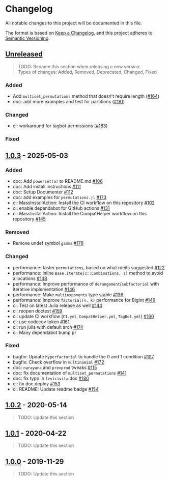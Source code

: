 # Changelog

All notable changes to this project will be documented in this file.

The format is based on [Keep a Changelog](https://keepachangelog.com/en/1.1.0/),
and this project adheres to [Semantic Versioning](https://semver.org/spec/v2.0.0.html).


## [Unreleased]

> TODO: Rename this section when releasing a new version.  
> Types of changes: Added, Removed, Deprecated, Changed, Fixed

### Added

- Add `multiset_permutations` method that doesn't require length ([#164])
- doc: add more examples and test for partitions ([#181])

### Changed

- ci: workaround for tagbot permissions ([#183])

### Fixed

[Unreleased]: https://github.com/JuliaMath/Combinatorics.jl/compare/v1.0.3...HEAD
[#164]: https://github.com/JuliaMath/Combinatorics.jl/pull/164
[#181]: https://github.com/JuliaMath/Combinatorics.jl/pull/181
[#183]: https://github.com/JuliaMath/Combinatorics.jl/pull/183


## [1.0.3] - 2025-05-03

### Added

- doc: Add `powerset(a)` to README.md [#106]
- doc: Add install instructions [#111]
- doc: Setup Documenter [#112]
- doc: add examples for `permutations.jl` [#173]
- ci: MassInstallAction: Install the CI workflow on this repository [#102]
- ci: enable dependabot for GitHub actions [#131]
- ci: MassInstallAction: Install the CompatHelper workflow on this repository [#145]

### Removed

- Remove undef symbol `gamma` [#178]

### Changed

- performance: faster `permutations`, based on what rdeits suggested [#122]
- performance: inline `Base.iterate(c::Combinations, s)` method to avoid allocations [#148]
- performance: Improve performance of `derangement`/`subfactorial` with iterative implementation [#146]
- performance: Make `multiexponents` type stable [#136]
- performance: Improve `factorial(n, k)` performance for BigInt [#149]
- ci: Test on latest Julia release as well [#144]
- ci: reopen doctest [#159]
- ci: update CI workflow (`CI.yml`, `CompatHelper.yml`, `TagBot.yml`) [#160]
- ci: use codecov token [#161]
- ci: run julia with default arch [#174]
- ci: Many dependabot bump pr

### Fixed

- bugfix: Update `hyperfactorial` to handle the 0 and 1 condition [#107]
- bugfix: Check overflow in `multinomial` [#172]
- doc: `narayana` and `prevprod` tweaks [#115]
- doc: fix documentation of `multiset_permutations` [#141]
- doc: fix typo in `levicivita` doc [#180]
- ci: fix doc deploy [#153]
- ci: README: Update readme badge [#154]

[1.0.3]: https://github.com/JuliaMath/Combinatorics.jl/compare/v1.0.2...v1.0.3
[#102]: https://github.com/JuliaMath/Combinatorics.jl/pull/102
[#106]: https://github.com/JuliaMath/Combinatorics.jl/pull/106
[#107]: https://github.com/JuliaMath/Combinatorics.jl/pull/107
[#111]: https://github.com/JuliaMath/Combinatorics.jl/pull/111
[#112]: https://github.com/JuliaMath/Combinatorics.jl/pull/112
[#115]: https://github.com/JuliaMath/Combinatorics.jl/pull/115
[#122]: https://github.com/JuliaMath/Combinatorics.jl/pull/122
[#131]: https://github.com/JuliaMath/Combinatorics.jl/pull/131
[#136]: https://github.com/JuliaMath/Combinatorics.jl/pull/136
[#141]: https://github.com/JuliaMath/Combinatorics.jl/pull/141
[#144]: https://github.com/JuliaMath/Combinatorics.jl/pull/144
[#145]: https://github.com/JuliaMath/Combinatorics.jl/pull/145
[#146]: https://github.com/JuliaMath/Combinatorics.jl/pull/146
[#148]: https://github.com/JuliaMath/Combinatorics.jl/pull/148
[#149]: https://github.com/JuliaMath/Combinatorics.jl/pull/149
[#153]: https://github.com/JuliaMath/Combinatorics.jl/pull/153
[#154]: https://github.com/JuliaMath/Combinatorics.jl/pull/154
[#159]: https://github.com/JuliaMath/Combinatorics.jl/pull/159
[#160]: https://github.com/JuliaMath/Combinatorics.jl/pull/160
[#161]: https://github.com/JuliaMath/Combinatorics.jl/pull/161
[#172]: https://github.com/JuliaMath/Combinatorics.jl/pull/172
[#173]: https://github.com/JuliaMath/Combinatorics.jl/pull/173
[#174]: https://github.com/JuliaMath/Combinatorics.jl/pull/174
[#178]: https://github.com/JuliaMath/Combinatorics.jl/pull/178
[#180]: https://github.com/JuliaMath/Combinatorics.jl/pull/180


## [1.0.2] - 2020-05-14

> TODO: Update this section

## [1.0.1] - 2020-04-22

> TODO: Update this section

## [1.0.0] - 2019-11-29

> TODO: Update this section


[1.0.2]: https://github.com/JuliaMath/Combinatorics.jl/compare/v1.0.1...v1.0.2
[1.0.1]: https://github.com/JuliaMath/Combinatorics.jl/compare/v1.0.0...v1.0.1
[1.0.0]: https://github.com/JuliaMath/Combinatorics.jl/releases/tag/v1.0.0
